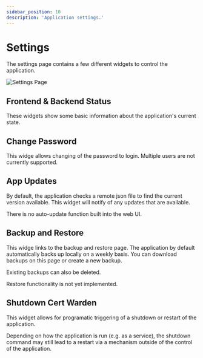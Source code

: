```yaml
---
sidebar_position: 10
description: 'Application settings.'
---
```


# Settings

The settings page contains a few different widgets to control
the application.

![Settings Page](/img/screenshots/settings.png)

## Frontend & Backend Status

These widgets show some basic information about the application's
current state.

## Change Password

This widge allows changing of the password to login. Multiple 
users are not currently supported.

## App Updates

By default, the application checks a remote json file to find the
current version available. This widget will notify of any updates
that are available.

There is no auto-update function built into the web UI.

## Backup and Restore

This widge links to the backup and restore page. The application 
by default automatically backs up locally on a weekly basis. You 
can download backups on this page or create a new backup.

Existing backups can also be deleted.

Restore functionality is not yet implemented.

## Shutdown Cert Warden

This widget allows for programatic triggering of a shutdown or 
restart of the application.

Depending on how the application is run (e.g. as a service), 
the shutdown command may still lead to a restart via a mechanism 
outside of the control of the application.
